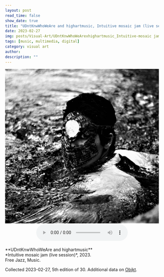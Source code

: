 ```yaml
---
layout: post
read_time: false
show_date: true
title: "UDntKnwWhoWeAre and highartmusic, Intuitive mosaic jam (live session), 2023."
date: 2023-02-27
img: posts/Visual-Art/UDntKnwWhoWeArexhighartmusic_Intuitive-mosaic jam.jpeg
tags: [music, multimedia, digital]
category: visual art
author: 
description: ""
---
```


<img src='./assets/img/posts/Visual-Art/UDntKnwWhoWeArexhighartmusic_Intuitive-mosaic jam.jpeg'>
<br><center><audio controls src="./assets/img/posts/Music/UDntKnwWhoWeArexhighartmusic_Intuitive-mosaic-jam.mp3"></audio></center>

<br>
**UDntKnwWhoWeAre and highartmusic**
<br>*Intuitive mosaic jam (live session)*, 2023.
<br>Free Jazz, Music.


 <div class="page-separator"></div>

Collected 2023-02-27, 5th edition of 30. Additional data on [Objkt](https://objkt.com/tokens/KT1KT5UWrSaesNVY2MrvDijG8E2Uwu2haMMn/2).
